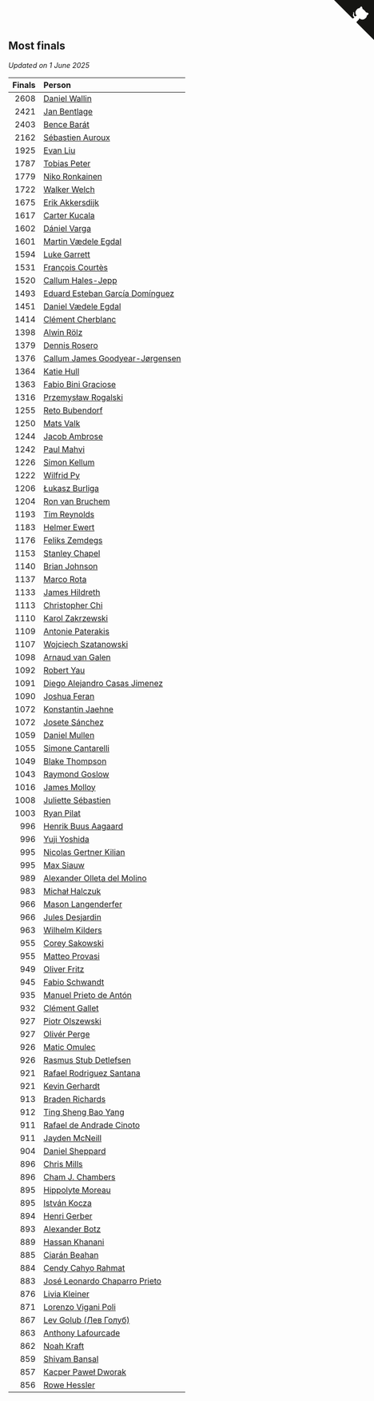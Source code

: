 ## Most finals

*Updated on  1 June 2025*

| Finals | Person |
| ---: | :--- |
| 2608 | [Daniel Wallin](https://www.worldcubeassociation.org/persons/2013WALL03) |
| 2421 | [Jan Bentlage](https://www.worldcubeassociation.org/persons/2010BENT01) |
| 2403 | [Bence Barát](https://www.worldcubeassociation.org/persons/2008BARA01) |
| 2162 | [Sébastien Auroux](https://www.worldcubeassociation.org/persons/2008AURO01) |
| 1925 | [Evan Liu](https://www.worldcubeassociation.org/persons/2009LIUE01) |
| 1787 | [Tobias Peter](https://www.worldcubeassociation.org/persons/2014PETE03) |
| 1779 | [Niko Ronkainen](https://www.worldcubeassociation.org/persons/2010RONK01) |
| 1722 | [Walker Welch](https://www.worldcubeassociation.org/persons/2011WELC01) |
| 1675 | [Erik Akkersdijk](https://www.worldcubeassociation.org/persons/2005AKKE01) |
| 1617 | [Carter Kucala](https://www.worldcubeassociation.org/persons/2015KUCA01) |
| 1602 | [Dániel Varga](https://www.worldcubeassociation.org/persons/2008VARG01) |
| 1601 | [Martin Vædele Egdal](https://www.worldcubeassociation.org/persons/2013EGDA02) |
| 1594 | [Luke Garrett](https://www.worldcubeassociation.org/persons/2017GARR05) |
| 1531 | [François Courtès](https://www.worldcubeassociation.org/persons/2008COUR01) |
| 1520 | [Callum Hales-Jepp](https://www.worldcubeassociation.org/persons/2012HALE01) |
| 1493 | [Eduard Esteban García Domínguez](https://www.worldcubeassociation.org/persons/2011EDUA01) |
| 1451 | [Daniel Vædele Egdal](https://www.worldcubeassociation.org/persons/2013EGDA01) |
| 1414 | [Clément Cherblanc](https://www.worldcubeassociation.org/persons/2014CHER05) |
| 1398 | [Alwin Rölz](https://www.worldcubeassociation.org/persons/2016ROLZ01) |
| 1379 | [Dennis Rosero](https://www.worldcubeassociation.org/persons/2010ROSE03) |
| 1376 | [Callum James Goodyear-Jørgensen](https://www.worldcubeassociation.org/persons/2012GOOD02) |
| 1364 | [Katie Hull](https://www.worldcubeassociation.org/persons/2010HULL01) |
| 1363 | [Fabio Bini Graciose](https://www.worldcubeassociation.org/persons/2010GRAC02) |
| 1316 | [Przemysław Rogalski](https://www.worldcubeassociation.org/persons/2013ROGA02) |
| 1255 | [Reto Bubendorf](https://www.worldcubeassociation.org/persons/2012BUBE01) |
| 1250 | [Mats Valk](https://www.worldcubeassociation.org/persons/2007VALK01) |
| 1244 | [Jacob Ambrose](https://www.worldcubeassociation.org/persons/2010AMBR01) |
| 1242 | [Paul Mahvi](https://www.worldcubeassociation.org/persons/2012MAHV01) |
| 1226 | [Simon Kellum](https://www.worldcubeassociation.org/persons/2016KELL12) |
| 1222 | [Wilfrid Py](https://www.worldcubeassociation.org/persons/2016PYWI01) |
| 1206 | [Łukasz Burliga](https://www.worldcubeassociation.org/persons/2013BURL01) |
| 1204 | [Ron van Bruchem](https://www.worldcubeassociation.org/persons/2003BRUC01) |
| 1193 | [Tim Reynolds](https://www.worldcubeassociation.org/persons/2005REYN01) |
| 1183 | [Helmer Ewert](https://www.worldcubeassociation.org/persons/2015EWER01) |
| 1176 | [Feliks Zemdegs](https://www.worldcubeassociation.org/persons/2009ZEMD01) |
| 1153 | [Stanley Chapel](https://www.worldcubeassociation.org/persons/2016CHAP04) |
| 1140 | [Brian Johnson](https://www.worldcubeassociation.org/persons/2013JOHN10) |
| 1137 | [Marco Rota](https://www.worldcubeassociation.org/persons/2009ROTA01) |
| 1133 | [James Hildreth](https://www.worldcubeassociation.org/persons/2009HILD01) |
| 1113 | [Christopher Chi](https://www.worldcubeassociation.org/persons/2014CHIC01) |
| 1110 | [Karol Zakrzewski](https://www.worldcubeassociation.org/persons/2014ZAKR01) |
| 1109 | [Antonie Paterakis](https://www.worldcubeassociation.org/persons/2012PATE01) |
| 1107 | [Wojciech Szatanowski](https://www.worldcubeassociation.org/persons/2011SZAT01) |
| 1098 | [Arnaud van Galen](https://www.worldcubeassociation.org/persons/2006GALE01) |
| 1092 | [Robert Yau](https://www.worldcubeassociation.org/persons/2009YAUR01) |
| 1091 | [Diego Alejandro Casas Jimenez](https://www.worldcubeassociation.org/persons/2014JIME05) |
| 1090 | [Joshua Feran](https://www.worldcubeassociation.org/persons/2011FERA01) |
| 1072 | [Konstantin Jaehne](https://www.worldcubeassociation.org/persons/2015JAEH01) |
| 1072 | [Josete Sánchez](https://www.worldcubeassociation.org/persons/2015SANC18) |
| 1059 | [Daniel Mullen](https://www.worldcubeassociation.org/persons/2016MULL04) |
| 1055 | [Simone Cantarelli](https://www.worldcubeassociation.org/persons/2012CANT02) |
| 1049 | [Blake Thompson](https://www.worldcubeassociation.org/persons/2010THOM03) |
| 1043 | [Raymond Goslow](https://www.worldcubeassociation.org/persons/2014GOSL01) |
| 1016 | [James Molloy](https://www.worldcubeassociation.org/persons/2011MOLL01) |
| 1008 | [Juliette Sébastien](https://www.worldcubeassociation.org/persons/2014SEBA01) |
| 1003 | [Ryan Pilat](https://www.worldcubeassociation.org/persons/2016PILA03) |
| 996 | [Henrik Buus Aagaard](https://www.worldcubeassociation.org/persons/2006BUUS01) |
| 996 | [Yuji Yoshida](https://www.worldcubeassociation.org/persons/2015YOSH01) |
| 995 | [Nicolas Gertner Kilian](https://www.worldcubeassociation.org/persons/2013GERT01) |
| 995 | [Max Siauw](https://www.worldcubeassociation.org/persons/2017SIAU02) |
| 989 | [Alexander Olleta del Molino](https://www.worldcubeassociation.org/persons/2008OLLE01) |
| 983 | [Michał Halczuk](https://www.worldcubeassociation.org/persons/2006HALC01) |
| 966 | [Mason Langenderfer](https://www.worldcubeassociation.org/persons/2013LANG03) |
| 966 | [Jules Desjardin](https://www.worldcubeassociation.org/persons/2010DESJ01) |
| 963 | [Wilhelm Kilders](https://www.worldcubeassociation.org/persons/2010KILD02) |
| 955 | [Corey Sakowski](https://www.worldcubeassociation.org/persons/2011SAKO01) |
| 955 | [Matteo Provasi](https://www.worldcubeassociation.org/persons/2009PROV01) |
| 949 | [Oliver Fritz](https://www.worldcubeassociation.org/persons/2014FRIT02) |
| 945 | [Fabio Schwandt](https://www.worldcubeassociation.org/persons/2014SCHW02) |
| 935 | [Manuel Prieto de Antón](https://www.worldcubeassociation.org/persons/2015ANTO04) |
| 932 | [Clément Gallet](https://www.worldcubeassociation.org/persons/2004GALL02) |
| 927 | [Piotr Olszewski](https://www.worldcubeassociation.org/persons/2013OLSZ02) |
| 927 | [Olivér Perge](https://www.worldcubeassociation.org/persons/2007PERG01) |
| 926 | [Matic Omulec](https://www.worldcubeassociation.org/persons/2010OMUL02) |
| 926 | [Rasmus Stub Detlefsen](https://www.worldcubeassociation.org/persons/2014DETL01) |
| 921 | [Rafael Rodriguez Santana](https://www.worldcubeassociation.org/persons/2012SANT12) |
| 921 | [Kevin Gerhardt](https://www.worldcubeassociation.org/persons/2013GERH01) |
| 913 | [Braden Richards](https://www.worldcubeassociation.org/persons/2017RICH02) |
| 912 | [Ting Sheng Bao Yang](https://www.worldcubeassociation.org/persons/2008BAOY01) |
| 911 | [Rafael de Andrade Cinoto](https://www.worldcubeassociation.org/persons/2007CINO01) |
| 911 | [Jayden McNeill](https://www.worldcubeassociation.org/persons/2012MCNE01) |
| 904 | [Daniel Sheppard](https://www.worldcubeassociation.org/persons/2009SHEP01) |
| 896 | [Chris Mills](https://www.worldcubeassociation.org/persons/2014MILL04) |
| 896 | [Cham J. Chambers](https://www.worldcubeassociation.org/persons/2017CHAM09) |
| 895 | [Hippolyte Moreau](https://www.worldcubeassociation.org/persons/2008MORE02) |
| 895 | [István Kocza](https://www.worldcubeassociation.org/persons/2005KOCZ01) |
| 894 | [Henri Gerber](https://www.worldcubeassociation.org/persons/2014GERB01) |
| 893 | [Alexander Botz](https://www.worldcubeassociation.org/persons/2013BOTZ01) |
| 889 | [Hassan Khanani](https://www.worldcubeassociation.org/persons/2018KHAN26) |
| 885 | [Ciarán Beahan](https://www.worldcubeassociation.org/persons/2012BEAH01) |
| 884 | [Cendy Cahyo Rahmat](https://www.worldcubeassociation.org/persons/2010RAHM02) |
| 883 | [José Leonardo Chaparro Prieto](https://www.worldcubeassociation.org/persons/2011CHAP01) |
| 876 | [Livia Kleiner](https://www.worldcubeassociation.org/persons/2013KLEI03) |
| 871 | [Lorenzo Vigani Poli](https://www.worldcubeassociation.org/persons/2007POLI01) |
| 867 | [Lev Golub (Лев Голуб)](https://www.worldcubeassociation.org/persons/2014HOLU01) |
| 863 | [Anthony Lafourcade](https://www.worldcubeassociation.org/persons/2014LAFO01) |
| 862 | [Noah Kraft](https://www.worldcubeassociation.org/persons/2016KRAF01) |
| 859 | [Shivam Bansal](https://www.worldcubeassociation.org/persons/2011BANS02) |
| 857 | [Kacper Paweł Dworak](https://www.worldcubeassociation.org/persons/2020DWOR01) |
| 856 | [Rowe Hessler](https://www.worldcubeassociation.org/persons/2007HESS01) |


<a href="https://github.com/jonatanklosko/wca_statistics" class="github-corner" aria-label="View source on Github"><svg width="80" height="80" viewBox="0 0 250 250" style="fill:#151513; color:#fff; position: absolute; top: 0; border: 0; right: 0;" aria-hidden="true"><path d="M0,0 L115,115 L130,115 L142,142 L250,250 L250,0 Z"></path><path d="M128.3,109.0 C113.8,99.7 119.0,89.6 119.0,89.6 C122.0,82.7 120.5,78.6 120.5,78.6 C119.2,72.0 123.4,76.3 123.4,76.3 C127.3,80.9 125.5,87.3 125.5,87.3 C122.9,97.6 130.6,101.9 134.4,103.2" fill="currentColor" style="transform-origin: 130px 106px;" class="octo-arm"></path><path d="M115.0,115.0 C114.9,115.1 118.7,116.5 119.8,115.4 L133.7,101.6 C136.9,99.2 139.9,98.4 142.2,98.6 C133.8,88.0 127.5,74.4 143.8,58.0 C148.5,53.4 154.0,51.2 159.7,51.0 C160.3,49.4 163.2,43.6 171.4,40.1 C171.4,40.1 176.1,42.5 178.8,56.2 C183.1,58.6 187.2,61.8 190.9,65.4 C194.5,69.0 197.7,73.2 200.1,77.6 C213.8,80.2 216.3,84.9 216.3,84.9 C212.7,93.1 206.9,96.0 205.4,96.6 C205.1,102.4 203.0,107.8 198.3,112.5 C181.9,128.9 168.3,122.5 157.7,114.1 C157.9,116.9 156.7,120.9 152.7,124.9 L141.0,136.5 C139.8,137.7 141.6,141.9 141.8,141.8 Z" fill="currentColor" class="octo-body"></path></svg></a><style>.github-corner:hover .octo-arm{animation:octocat-wave 560ms ease-in-out}@keyframes octocat-wave{0%,100%{transform:rotate(0)}20%,60%{transform:rotate(-25deg)}40%,80%{transform:rotate(10deg)}}@media (max-width:500px){.github-corner:hover .octo-arm{animation:none}.github-corner .octo-arm{animation:octocat-wave 560ms ease-in-out}}</style>
